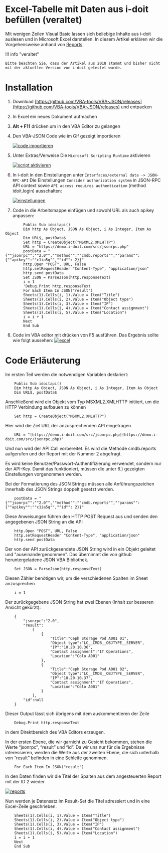 # Excel-Tabelle mit Daten aus i-doit befüllen (veraltet)

Mit wenigen Zeilen Visual Basic lassen sich beliebige Inhalte aus i-doit auslesen und in Microsoft Excel darstellen. In diesem Artikel erklären wir die Vorgehensweise anhand von [Reports](../auswertungen/report-manager.md).

!!! info "veraltet"

    Bitte beachten Sie, dass der Artikel aus 2018 stammt und bisher nicht mit der aktuellen Version von i-doit getestet wurde.

Installation
============

1.  Download [https://github.com/VBA-tools/VBA-JSON/releases](https://github.com/VBA-tools/VBA-JSON/releases) und entpacken

2.  In Excel ein neues Dokument aufmachen

3.  **Alt + F11** drücken um in den VBA Editor zu gelangen

4.  Den VBA-JSON Code wie im Gif gezeigt importieren

    [![code importieren](../assets/images/de/anwendungsfaelle/excel/1-excel.gif)](../assets/images/de/anwendungsfaelle/excel/1-excel.gif)

5.  Unter Extras/Verweise Die `Microsoft Scripting Runtime` aktivieren

    [![script aktivieren](../assets/images/de/anwendungsfaelle/excel/2-excel.gif)](../assets/images/de/anwendungsfaelle/excel/2-excel.gif)

6.  In i-doit in den Einstellungen unter `Interfaces/external data -> JSON-RPC-API` Die Einstellungen `Consider authorization system` in JSON-RPC API context sowie `API access requires authentication` (method idoit.login) ausschalten:

    [![einstellungen](../assets/images/de/anwendungsfaelle/excel/3-excel.png)](../assets/images/de/anwendungsfaelle/excel/3-excel.png)

7.  Code in die Arbeitsmappe einfügen und sowohl URL als auch apikey anpassen:

```
        Public Sub idoitapi()
        Dim http As Object, JSON As Object, i As Integer, Item As Object
        Dim URL$, postData$
        Set http = CreateObject("MSXML2.XMLHTTP")
        URL = "https://demo.i-doit.com/src/jsonrpc.php"
        postData = "{""jsonrpc"":""2.0"",""method"":""cmdb.reports"",""params"":{""apikey"":""c1ia5q"",""id"": 2}}"
        http.Open "POST", URL, False
        http.setRequestHeader "Content-Type", "application/json"
        http.send postData
        Set JSON = ParseJson(http.responseText)
        i = 1
        'Debug.Print http.responseText
        For Each Item In JSON("result")
        Sheets(1).Cells(i, 1).Value = Item("Title")
        Sheets(1).Cells(i, 2).Value = Item("Object type")
        Sheets(1).Cells(i, 3).Value = Item("IP")
        Sheets(1).Cells(i, 4).Value = Item("Contact assignment")
        Sheets(1).Cells(i, 5).Value = Item("Location")
        i = i + 1
        Next
        End Sub
```

8.  Code im VBA editor mit drücken von F5 ausführen. Das Ergebnis sollte wie folgt aussehen:
    [![excel](../assets/images/de/anwendungsfaelle/excel/4-excel.png)](../assets/images/de/anwendungsfaelle/excel/4-excel.png)

Code Erläuterung
================

Im ersten Teil werden die notwendigen Variablen deklariert:

```
    Public Sub idoitapi()
    Dim http As Object, JSON As Object, i As Integer, Item As Object
    Dim URL$, postData$
```

Anschließend wird ein Objekt vom Typ MSXML2.XMLHTTP initiiert, um die HTTP Verbindung aufbauen zu können

```
    Set http = CreateObject("MSXML2.XMLHTTP")
```

Hier wird die Ziel URL der anzusprechenden API eingetragen

```
    URL = "[https://demo.i-doit.com/src/jsonrpc.php](https://demo.i-doit.com/src/jsonrpc.php)"
```

Und nun wird der API Call vorbereitet. Es wird die Methode cmdb.reports aufgerufen und der Report mit der Nummer 2 abgefragt.

Es wird keine Benutzer/Passwort-Authentifizierung verwendet, sondern nur der API-Key. Damit das funktioniert, müssen die unter 6.) gezeigten Einstellungen vorgenommen werden.

Bei der Formatierung des JSON Strings müssen alle Anführungszeichen innerhalb des JSON Strings doppelt gesetzt werden.

```
    postData = "{""jsonrpc"":""2.0"",""method"":""cmdb.reports"",""params"":{""apikey"":""c1ia5q"",""id"": 2}}"
```

Diese Anweisungen führen den HTTP POST Request aus und senden den angegebenen JSON String an die API

```
    http.Open "POST", URL, False
    http.setRequestHeader "Content-Type", "application/json"
    http.send postData
```

Der von der API zurückgesendete JSON String wird in ein Objekt geleitet und "auseinandergenommen". Das übernimmt die von github heruntergeladene JSON VBA Bibliothek.

```
    Set JSON = ParseJson(http.responseText)
```

Diesen Zähler benötigen wir, um die verschiedenen Spalten im Sheet anzusprechen

```
    i = 1
```

Der zurückgegebene JSON String hat zwei Ebenen (Inhalt zur besseren Ansicht gekürzt):

```
    {
        "jsonrpc":"2.0",
        "result":
            [
                {
                    "Title":"Ceph Storage Pod A001 01",
                    "Object type":"LC__CMDB__OBJTYPE__SERVER",
                    "IP":"10.20.10.36",
                    "Contact assignment":"IT Operations",
                    "Location":"Colo A001"
                },
                {
                    "Title":"Ceph Storage Pod A001 02",
                    "Object type":"LC__CMDB__OBJTYPE__SERVER",
                    "IP":"10.20.10.37",
                    "Contact assignment":"IT Operations",
                    "Location":"Colo A001"
                }
            ],
        "id":null
    }
```

Dieser Output lässt sich übrigens mit dem auskommentieren der Zeile

```
    Debug.Print http.responseText
```

in dem Direktbereich des VBA Editors erzeugen.

In der ersten Ebene, die wir garnicht zu Gesicht bekommen, stehen die Werte “jsonrpc”, “result” und “id”. Da wir uns nur für die Ergebnisse interessieren, werden die Werte aus der zweiten Ebene, die sich unterhalb von “result” befinden in eine Schleife genommen.

```
    For Each Item In JSON("result")
```

In den Daten finden wir die Titel der Spalten aus dem angesteuerten Report mit der ID 2 wieder.

[![reports](../assets/images/de/anwendungsfaelle/excel/5-excel.png)](../assets/images/de/anwendungsfaelle/excel/5-excel.png)

Nun werden je Datensatz im Result-Set die Titel adressiert und in eine Excel-Zeile geschrieben.

```
    Sheets(1).Cells(i, 1).Value = Item("Title")
    Sheets(1).Cells(i, 2).Value = Item("Object type")
    Sheets(1).Cells(i, 3).Value = Item("IP")
    Sheets(1).Cells(i, 4).Value = Item("Contact assignment")
    Sheets(1).Cells(i, 5).Value = Item("Location")
    i = i + 1
    Next
    End Sub
```
